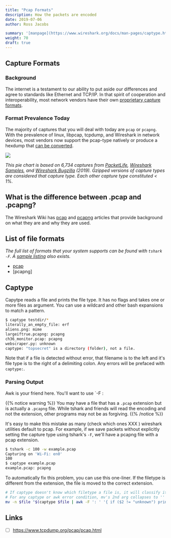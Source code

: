 ```yaml
---
title: "Pcap Formats"
description: How the packets are encoded
date: 2019-07-06
author: Ross Jacobs

summary: '[manpage](https://www.wireshark.org/docs/man-pages/captype.html) | [code](https://github.com/wireshark/wireshark/blob/master/captype.c)'
weight: 70
draft: true
---
```


## Capture Formats

### Background

The internet is a testament to our ability to put aside our differences and agree to standards like Ethernet and TCP/IP. In that spirit of cooperation and interoperability, most network vendors have their own [proprietary capture formats](https://imgs.xkcd.com/comics/standards.png).

### Format Prevalence Today

The majority of captures that you will deal with today are `pcap` or `pcapng`. With the prevalence of linux, libpcap, tcpdump, and Wireshark in network devices, most vendors now support the pcap-type natively or produce a hexdump that [can be converted](/edit/text2pcap).

![](https://dl.dropboxusercontent.com/s/pcdkf6f2vi0xwx9/pcap_formats.canvasjs.png?dl=0)

_This pie chart is based on 6,734 captures from [PacketLife](http://packetlife.net/captures), [Wireshark Samples](https://wiki.wireshark.org/SampleCaptures), and [Wireshark Bugzilla](https://bugs.wireshark.org/bugzilla/) (2019). Gzipped versions of capture types are considered that capture type. Each other capture type constituted < 1%._

## What is the difference between .pcap and .pcapng?

The Wireshark Wiki has [pcap](https://wiki.wireshark.org/Development/LibpcapFileFormat) and [pcapng](https://wiki.wireshark.org/Development/PcapNg) articles that provide background on what they are and why they are used.

## List of file formats

*The full list of formats that your system supports can be found with `tshark -F`. A [sample listing](/capture/sources/sample_interfaces/#sample-capture-file-types) also exists.*

* [pcap](https://wiki.wireshark.org/Development/LibpcapFileFormat)
* [pcapng]

## Captype

Capytpe reads a file and prints the file type. It has no flags and takes one or more files as argument. You can use a wildcard and other bash expansions to match a pattern.

```bash
$ captype testdir/*
literally_an_empty_file: erf
aliens.png: mime
largeiftrue.pcapng: pcapng
ch36_monitor.pcap: pcapng
webscraper.py: unknown
captype: "topsecret" is a directory (folder), not a file.
```

Note that if a file is detected without error, that filename is to the left and it's file type is to the right of a delimiting colon. Any errors will be prefaced with `captype:`.

### Parsing Output

Awk is your friend here. You'll want to use `-F :

{{% notice warning %}}
You may have a file that has a `.pcap` extension but is actually a `.pcapng` file.
While tshark and friends will read the encoding and not the extension,
other programs may not be as forgiving.
{{% /notice %}}

It's easy to make this mistake as many (check which ones XXX ) wireshark utilities default to pcap. For example, if we save packets without explicitly setting the capture type using tshark's `-F`, we'll have a pcapng file with a pcap extension.

```bash
$ tshark -c 100 -w example.pcap
Capturing on 'Wi-Fi: en0'
100
$ captype example.pcap
example.pcap: pcapng
```

To automatically fix this problem, you can use this one-liner. If the filetype is different from the extension, the file is moved to the correct extension. 

```bash
# If captype doesn't know which filetype a file is, it will classify it as "unknown"
# For any captype or awk error condition, mv's 2nd arg collapses to '' and mv will error.
mv -n $file "$(captype $file | awk -F ': ' '{ if ($2 != "unknown") print "'${file%.*}.'"$2}')"
```

## Links

* [ ] https://www.tcpdump.org/pcap/pcap.html